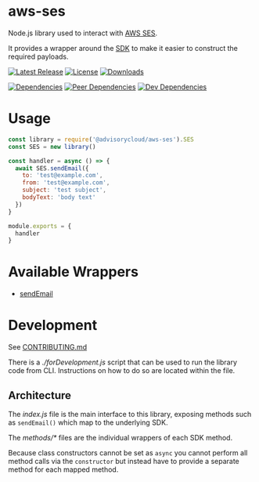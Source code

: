 # aws-ses

Node.js library used to interact with [AWS SES](https://aws.amazon.com/ses/).

It provides a wrapper around the [SDK](https://docs.aws.amazon.com/AWSJavaScriptSDK/latest/AWS/SES.html) to make it easier to construct the required payloads.

[![Latest Release](https://img.shields.io/github/release/advisorycloud/aws-ses.svg)](https://github.com/advisorycloud/aws-ses/releases) [![License](https://img.shields.io/github/license/advisorycloud/aws-ses)](LICENSE.md) [![Downloads](https://img.shields.io/npm/dm/@advisorycloud/aws-ses)](https://www.npmjs.com/package/@advisorycloud/aws-ses)

[![Dependencies](https://img.shields.io/david/advisorycloud/aws-ses)](https://david-dm.org/advisorycloud/aws-ses) [![Peer Dependencies](https://img.shields.io/david/peer/advisorycloud/aws-ses)](https://david-dm.org/advisorycloud/aws-ses?type=peer) [![Dev Dependencies](https://img.shields.io/david/dev/advisorycloud/aws-ses)](https://david-dm.org/advisorycloud/aws-ses?type=dev)

# Usage

```javascript
const library = require('@advisorycloud/aws-ses').SES
const SES = new library()

const handler = async () => {
  await SES.sendEmail({
    to: 'test@example.com',
    from: 'test@example.com',
    subject: 'test subject',
    bodyText: 'body text'
  })
}

module.exports = {
  handler
}
```

# Available Wrappers

* [sendEmail](methods/sendEmail/README.md)

# Development

See [CONTRIBUTING.md](CONTRIBUTING.md#pull-requests)

There is a _./forDevelopment.js_ script that can be used to run the library code from CLI.  Instructions on how to do so are located within the file.

## Architecture

The _index.js_ file is the main interface to this library, exposing methods such as `sendEmail()` which map to the underlying SDK.

The _methods/*_ files are the individual wrappers of each SDK method.

Because class constructors cannot be set as `async` you cannot perform all method calls via the `constructor` but instead have to provide a separate method for each mapped method.
